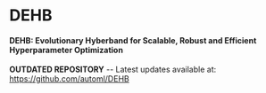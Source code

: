 # DEHB
#### DEHB: Evolutionary Hyberband for Scalable, Robust and Efficient Hyperparameter Optimization  


**OUTDATED REPOSITORY** -- Latest updates available at: https://github.com/automl/DEHB
